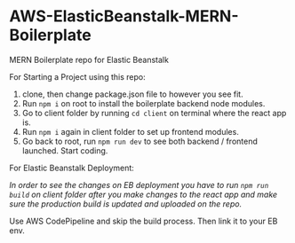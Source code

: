 # AWS-ElasticBeanstalk-MERN-Boilerplate
MERN Boilerplate repo for Elastic Beanstalk

For Starting a Project using this repo:

1. clone, then change package.json file to however you see fit.
2. Run `npm i` on root to install the boilerplate backend node modules.
3. Go to client folder by running `cd client` on terminal where the react app is.
4. Run `npm i` again in client folder to set up frontend modules.
5. Go back to root, run `npm run dev` to see both backend / frontend launched. Start coding.

For Elastic Beanstalk Deployment:

*In order to see the changes on EB deployment you have to run `npm run build` on client folder after you make changes to the react app and make sure the production build is updated and uploaded on the repo.* 

Use AWS CodePipeline and skip the build process. Then link it to your EB env.

